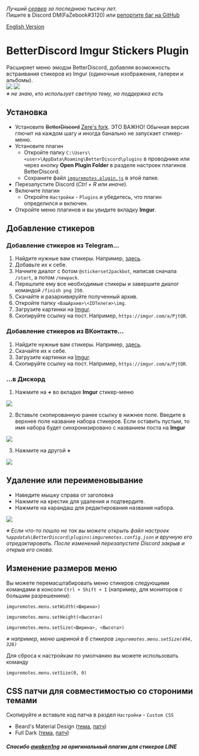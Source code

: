 

_Лучший [сервер](https://discord.gg/r6rus) за последнюю тысячу лет._  
Пишите в Discord DM(FaZebook#3120)  или [репортите баг на GitHub](https://github.com/badcoder1337/bd-imgurstickers/issues)

[English Version](README_en.md)

# BetterDiscord Imgur Stickers Plugin

Расширяет меню эмодзи BetterDiscord, добавляя возможность встраивания стикеров из Imgur (одиночные изображения, галереи и альбомы).  
[![](https://i.imgur.com/l7V3UVe.png)](https://github.com/badcoder1337/bd-imgurstickers#installation)
[![](https://i.imgur.com/Q9zcxSi.png)](https://github.com/badcoder1337/bd-imgurstickers#installation)  
*※ не знаю, кто использует светлую тему, но поддержка есть*

## Установка

* Установите ~~BetterDiscord~~ [Zere's fork](https://github.com/rauenzi/BetterDiscordApp/releases/).
ЭТО ВАЖНО! Обычная версия глючит на каждом шагу и иногда банально не запускает стикер-меню. 
* Установите плагин
	* Откройте папку `C:\Users\<user>\AppData\Roaming\BetterDiscord\plugins` в проводнике или через кнопку **Open Plugin Folder** в разделе настроек плагинов BetterDiscord.
  * Сохраните файл [`imguremotes.plugin.js`](https://raw.githubusercontent.com/badcoder1337/bd-imgurstickers/master/dist/imguremotes.plugin.js) в этой папке.
*  Перезапустите Discord (*Ctrl + R или иначе*).
* Включите плагин
  * Откройте `Настройки`  - `Plugins` и убедитесь, что плагин определился и включен. 
* Откройте меню плагинов и вы увидите вкладку **Imgur**.

## Добавление стикеров

### Добавление стикеров из Telegram...
 
1) Найдите нужные вам стикеры. Например, [здесь](https://tlgrm.ru/stickers).
2) Добавьте их к себе.
3) Начните диалог с ботом `@stickerset2packbot`, написав сначала `/start`, а потом `/newpack`.
4) Перешлите ему все необходимые стикеры и завершите диалог командой `/finish png 250`.
5) Скачайте и разархивируйте полученный архив. 
6) Откройте папку `<ВашАрхив>\<IDТелеги>\img`.
7) Загрузите картинки на [Imgur](https://imgur.com/upload).
8) Скопируйте ссылку на пост. Например, `https://imgur.com/a/PjtQR`.

### Добавление стикеров из ВКонтакте...

1) Найдите нужные вам стикеры. Например, [здесь](http://vkclub.su/ru/stickers/).
2) Скачайте их к себе.
3) Загрузите картинки на [Imgur](https://imgur.com/upload).
4) Скопируйте ссылку на пост. Например, `https://imgur.com/a/PjtQR`.

### ...в Дискорд

1) Нажмите на **+** во вкладке **Imgur** стикер-меню

  ![](https://i.imgur.com/dYnjres.png)

2) Вставьте скопированную ранее ссылку в нижнее поле. Введите в верхнее поле название набора стикеров. Если оставить пустым, то имя набора будет синхронизировано с названием поста на **Imgur**

  ![](https://i.imgur.com/WudYrqA.png)

3) Нажмите на другой **+**

  ![](https://i.imgur.com/x09f9NV.png)


## Удаление или переименовывание

* Наведите мышку справа от заголовка
* Нажмите на крестик для удаления и подтвердите.
* Нажмите на карандаш для редактирования названия набора.

![](https://i.imgur.com/QSTw9MC.png)

*※ Если что-то пошло не так вы можете открыть файл настроек `%appdata%\BetterDiscord\plugins\imguremotes.config.json`  и вручную его отредактировать. После изменений перезапустите Discord закрыв и открыв его снова.*

## Изменение размеров меню

Вы можете перемасштабировать меню стикеров следующими командами в консоли `Ctrl + Shift + I` (например, для мониторов с большим разрешением):

`imguremotes.menu.setWidth(<Ширина>)`

`imguremotes.menu.setHeight(<Высота>)`

`imguremotes.menu.setSize(<Ширина>, <Высота>)`

*※ например, меню шириной в 6 стикеров `imguremotes.menu.setSize(494, 326)`*

Для сброса к настройкам по умолчанию вы можете использовать команду

`imguremotes.menu.setSize(0, 0)`

## CSS патчи для совместимостью со стороними темами

Скопируйте и вставьте код патча в раздел `Настройки` - `Custom CSS`

- Beard's Material Design ([тема](https://github.com/BeardDesign1/Material-design-theme), [патч](https://github.com/BadCoder1337/bd-imgurstickers/blob/master/css_patch/imguremotes.patch-beardsmaterialdesign.css))
- Full Dark ([тема](https://github.com/fluffingtons/fulldark), [патч](https://github.com/BadCoder1337/bd-imgurstickers/blob/master/css_patch/imguremotes.patch-fulldark.css))

##### Спасибо [awaken1ng](https://github.com/awaken1ng/bd-linestickers) за оригинальный плагин для стикеров LINE 
